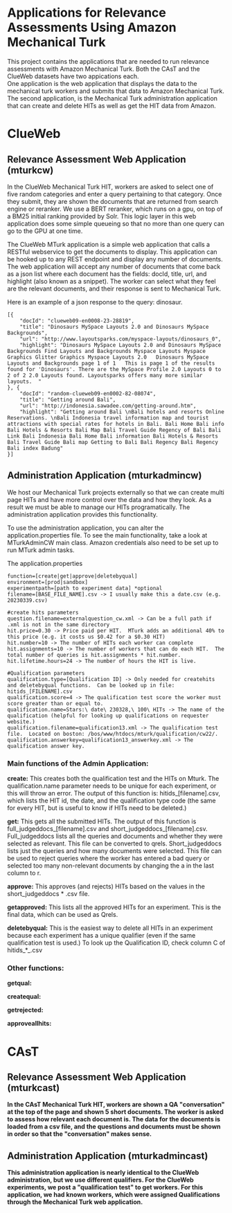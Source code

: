 Applications for Relevance Assessments Using Amazon Mechanical Turk
========

This project contains the applications that are needed to run relevance assessments with Amazon Mechanical Turk.  Both the CAsT and the ClueWeb datasets have two appications each.  
One application is the web application that displays the data to the mechanical turk workers and submits that data to Amazon Mechanical Turk.  The second application, is the 
Mechanical Turk administration application that can create and delete HITs as well as get the HIT data from Amazon.

# ClueWeb
## Relevance Assessment Web Application (mturkcw)
In the ClueWeb Mechanical Turk HIT, workers are asked to select one of five random categories and enter a query pertaining to that category.  Once they submit, they are shown 
the documents that are returned from search engine or reranker.  We use a BERT reranker, which runs on a gpu, on top of a BM25 initial ranking provided by Solr.  This logic 
layer in this web application does some simple queueing so that no more than one query can go to the GPU at one time.

The ClueWeb MTurk application is a simple web application that calls a RESTful webservice to get the documents to display.  This application can be hooked up to any REST endpoint 
and display any number of documents.  The web application will accept any number of documents that come back as a json list where each document has the fields: docId, title, 
url, and highlight (also known as a snippet).  The worker can select what they feel are the relevant documents, and their response is sent to Mechanical Turk.

Here is an example of a json response to the query: dinosaur.
```
[{
	"docId": "clueweb09-en0008-23-28819",
	"title": "Dinosaurs MySpace Layouts 2.0 and Dinosaurs MySpace Backgrounds",
	"url": "http://www.layoutsparks.com/myspace-layouts/dinosaurs_0",
	"highlight": "Dinosaurs MySpace Layouts 2.0 and Dinosaurs MySpace Backgrounds Find Layouts and Backgrounds Myspace Layouts Myspace Graphics Glitter Graphics Myspace Layouts 2.0   Dinosaurs MySpace Layouts and Backgrounds page 1 of 1   This is page 1 of the results found for 'Dinosaurs'. There are the MySpace Profile 2.0 Layouts 0 to 2 of 2 2.0 Layouts found. Layoutsparks offers many more similar layouts.  "
}, {
	"docId": "random-clueweb09-en0002-82-08074",
	"title": "Getting around Bali",
	"url": "http://indonesia.sawadee.com/getting-around.htm",
	"highlight": "Getting around Bali \nBali hotels and resorts Online Reservations. \nBali Indonesia travel information map and tourist attractions with special rates for hotels in Bali. Bali Home Bali info Bali Hotels & Resorts Bali Map Bali Travel Guide Regency of Bali Bali Link Bali Indonesia Bali Home Bali information Bali Hotels & Resorts Bali Travel Guide Bali map Getting to Bali Bali Regency Bali Regency Bali index Badung"
}]
```

## Administration Application (mturkadmincw)
We host our Mechanical Turk projects externally so that we can create multi page HITs and have more control over the data and how they look.  As a result we must be able to manage 
our HITs programatically.  The administration application provides this functionality.

To use the administration application, you can alter the application.properties file.  To see the main functionality, take a look at MTurkAdminCW main class.  Amazon credentials also need to be set up to run MTurk admin tasks.

The application.properties
```
function=[create|get|approve|deletebyqual]
environment=[prod|sandbox]
experimentpath=[path to experiment data] *optional 
filename=[BASE_FILE_NAME].csv -> I usually make this a date.csv (e.g. 20230339.csv)

#create hits parameters
question.filename=externalquestion_cw.xml -> Can be a full path if .xml is not in the same directory
hit.price=0.30 -> Price paid per HIT.  MTurk adds an additional 40% to this price (e.g. it costs us $0.42 for a $0.30 HIT)
hit.number=10 -> The number of HITs each worker can complete
hit.assignments=10 -> The number of workers that can do each HIT.  The total number of queries is hit.assignments * hit.number.
hit.lifetime.hours=24 -> The number of hours the HIT is live.

#Qualification parameters
qualification.type=[Qualification ID] -> Only needed for createhits and deletebyqual functions.  Can be looked up in file: hitids_[FILENAME].csv
qualification.score=4 -> The qualification test score the worker must score greater than or equal to.
qualification.name=Stars:\ date\ 230328,\ 100\ HITs -> The name of the qualification (helpful for looking up qualifications on requester website.)
qualification.filename=qualification13.xml -> The qualification test file.  Located on boston: /bos/www/htdocs/mturk/qualification/cw22/.
qualification.answerkey=qualification13_answerkey.xml -> The qualification answer key.
```

### Main functions of the Admin Application:

<b>create:</b> This creates both the qualification test and the HITs on Mturk.  The qualification.name parameter needs to be unique for each experiment, or this will throw an error.  The output of this function is: hitids_[filename].csv, which lists the HIT id, the date, and the qualification type code (the same for every HIT, but is useful to know if HITs need to be deleted.)

<b>get:</b> This gets all the submitted HITs.  The output of this function is full_judgeddocs_[filename].csv and short_judgeddocs_[filename].csv.  Full_judgeddocs lists all the queries and documents and whether they were selected as relevant.  This file can be converted to qrels.  Short_judgeddocs lists just the queries and how many documents were selected.  This file can be used to reject queries where the worker has entered a bad query or selected too many non-relevant documents by changing the a in the last column to r.

<b>approve:</b> This approves (and rejects) HITs based on the values in the short_judgeddocs * .csv file.

<b>getapproved:</b>  This lists all the approved HITs for an experiment.  This is the final data, which can be used as Qrels.

<b>deletebyqual:</b>  This is the easiest way to delete all HITs in an experiment because each experiment has a unique qualifier (even if the same qualification test is used.)  To look up the Qualification ID,  check column C of hitids_*_.csv

### Other functions:

<b>getqual:</b>

<b>createqual:</b>

<b>getrejected:</b>

<b>approveallhits:</b>





<b>

# CAsT
## Relevance Assessment Web Application (mturkcast)
In the CAsT Mechanical Turk HIT, workers are shown a QA "conversation" at the top of the page and shown 5 short documents.  The worker is asked to assess how relevant each 
document is.  The data for the documents is loaded from a csv file, and the questions and documents must be shown in order so that the "conversation" makes sense.

## Administration Application (mturkadmincast)
This administration application is nearly identical to the ClueWeb administration, but we use different qualifiers.  For the ClueWeb experiments, we post a "qualification test"
to get workers.  For this application, we had known workers, which were assigned Qualifications through the Mechanical Turk web application.
